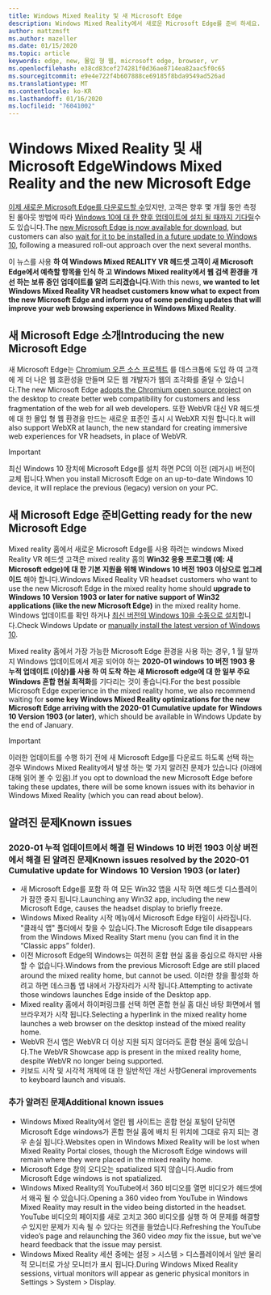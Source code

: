 ```yaml
---
title: Windows Mixed Reality 및 새 Microsoft Edge
description: Windows Mixed Reality에서 새로운 Microsoft Edge를 준비 하세요. 에는 필요한 변경 사항, 검색할 업데이트 및 알려진 문제가 포함 됩니다.
author: mattzmsft
ms.author: mazeller
ms.date: 01/15/2020
ms.topic: article
keywords: edge, new, 몰입 형 웹, microsoft edge, browser, vr
ms.openlocfilehash: e38cd83cef274281f0d36ae8714ea82aac5f0c65
ms.sourcegitcommit: e9e4e722f4b607888ce69185f8bda9549ad526ad
ms.translationtype: MT
ms.contentlocale: ko-KR
ms.lasthandoff: 01/16/2020
ms.locfileid: "76041002"
---
```

# <a name="windows-mixed-reality-and-the-new-microsoft-edge"></a><span data-ttu-id="d7e11-105">Windows Mixed Reality 및 새 Microsoft Edge</span><span class="sxs-lookup"><span data-stu-id="d7e11-105">Windows Mixed Reality and the new Microsoft Edge</span></span>

<span data-ttu-id="d7e11-106">[이제 새로운 Microsoft Edge를 다운로드할 수](https://blogs.windows.com/windowsexperience/?p=173496)있지만, 고객은 향후 몇 개월 동안 측정 된 롤아웃 방법에 따라 [Windows 10에 대 한 향후 업데이트에 설치 될 때까지 기다릴](https://blogs.windows.com/msedgedev/2020/01/15/upgrading-new-microsoft-edge-79-chromium/)수도 있습니다.</span><span class="sxs-lookup"><span data-stu-id="d7e11-106">The [new Microsoft Edge is now available for download](https://blogs.windows.com/windowsexperience/?p=173496), but customers can also [wait for it to be installed in a future update to Windows 10](https://blogs.windows.com/msedgedev/2020/01/15/upgrading-new-microsoft-edge-79-chromium/), following a measured roll-out approach over the next several months.</span></span> 

<span data-ttu-id="d7e11-107">이 뉴스를 사용 **하 여 Windows Mixed REALITY VR 헤드셋 고객이 새 Microsoft Edge에서 예측할 항목을 인식 하 고 Windows Mixed reality에서 웹 검색 환경을 개선 하는 보류 중인 업데이트를 알려 드리겠습니다**.</span><span class="sxs-lookup"><span data-stu-id="d7e11-107">With this news, **we wanted to let Windows Mixed Reality VR headset customers know what to expect from the new Microsoft Edge and inform you of some pending updates that will improve your web browsing experience in Windows Mixed Reality**.</span></span>

## <a name="introducing-the-new-microsoft-edge"></a><span data-ttu-id="d7e11-108">새 Microsoft Edge 소개</span><span class="sxs-lookup"><span data-stu-id="d7e11-108">Introducing the new Microsoft Edge</span></span>

<span data-ttu-id="d7e11-109">새 Microsoft Edge는 [Chromium 오픈 소스 프로젝트](https://blogs.windows.com/windowsexperience/2018/12/06/microsoft-edge-making-the-web-better-through-more-open-source-collaboration/) 를 데스크톱에 도입 하 여 고객에 게 더 나은 웹 호환성을 만들며 모든 웹 개발자가 웹의 조각화를 줄일 수 있습니다.</span><span class="sxs-lookup"><span data-stu-id="d7e11-109">The new Microsoft Edge [adopts the Chromium open source project](https://blogs.windows.com/windowsexperience/2018/12/06/microsoft-edge-making-the-web-better-through-more-open-source-collaboration/) on the desktop to create better web compatibility for customers and less fragmentation of the web for all web developers.</span></span> <span data-ttu-id="d7e11-110">또한 WebVR 대신 VR 헤드셋에 대 한 몰입 형 웹 환경을 만드는 새로운 표준인 출시 시 WebXR 지원 합니다.</span><span class="sxs-lookup"><span data-stu-id="d7e11-110">It will also support WebXR at launch, the new standard for creating immersive web experiences for VR headsets, in place of WebVR.</span></span>

>[!IMPORTANT]
><span data-ttu-id="d7e11-111">최신 Windows 10 장치에 Microsoft Edge를 설치 하면 PC의 이전 (레거시) 버전이 교체 됩니다.</span><span class="sxs-lookup"><span data-stu-id="d7e11-111">When you install Microsoft Edge on an up-to-date Windows 10 device, it will replace the previous (legacy) version on your PC.</span></span>

## <a name="getting-ready-for-the-new-microsoft-edge"></a><span data-ttu-id="d7e11-112">새 Microsoft Edge 준비</span><span class="sxs-lookup"><span data-stu-id="d7e11-112">Getting ready for the new Microsoft Edge</span></span>

<span data-ttu-id="d7e11-113">Mixed reality 홈에서 새로운 Microsoft Edge를 사용 하려는 windows Mixed Reality VR 헤드셋 고객은 mixed reality 홈의 **Win32 응용 프로그램 (예: 새 Microsoft edge)에 대 한 기본 지원을 위해 Windows 10 버전 1903 이상으로 업그레이드** 해야 합니다.</span><span class="sxs-lookup"><span data-stu-id="d7e11-113">Windows Mixed Reality VR headset customers who want to use the new Microsoft Edge in the mixed reality home should **upgrade to Windows 10 Version 1903 or later for native support of Win32 applications (like the new Microsoft Edge)** in the mixed reality home.</span></span> <span data-ttu-id="d7e11-114">Windows 업데이트를 확인 하거나 [최신 버전의 Windows 10을 수동으로 설치](https://www.microsoft.com/en-us/software-download/windows10)합니다.</span><span class="sxs-lookup"><span data-stu-id="d7e11-114">Check Windows Update or [manually install the latest version of Windows 10](https://www.microsoft.com/en-us/software-download/windows10).</span></span>

<span data-ttu-id="d7e11-115">Mixed reality 홈에서 가장 가능한 Microsoft Edge 환경을 사용 하는 경우, 1 월 말까지 Windows 업데이트에서 제공 되어야 하는 **2020-01 windows 10 버전 1903 용 누적 업데이트 (이상)를 사용 하 여 도착 하는 새 Microsoft edge에 대 한 일부 주요 Windows 혼합 현실 최적화**를 기다리는 것이 좋습니다.</span><span class="sxs-lookup"><span data-stu-id="d7e11-115">For the best possible Microsoft Edge experience in the mixed reality home, we also recommend waiting for **some key Windows Mixed Reality optimizations for the new Microsoft Edge arriving with the 2020-01 Cumulative update for Windows 10 Version 1903 (or later)**, which should be available in Windows Update by the end of January.</span></span>

>[!IMPORTANT]
><span data-ttu-id="d7e11-116">이러한 업데이트를 수행 하기 전에 새 Microsoft Edge를 다운로드 하도록 선택 하는 경우 Windows Mixed Reality에서 발생 하는 몇 가지 알려진 문제가 있습니다 (아래에 대해 읽어 볼 수 있음).</span><span class="sxs-lookup"><span data-stu-id="d7e11-116">If you opt to download the new Microsoft Edge before taking these updates, there will be some known issues with its behavior in Windows Mixed Reality (which you can read about below).</span></span>

## <a name="known-issues"></a><span data-ttu-id="d7e11-117">알려진 문제</span><span class="sxs-lookup"><span data-stu-id="d7e11-117">Known issues</span></span>

### <a name="known-issues-resolved-by-the-2020-01-cumulative-update-for-windows-10-version-1903-or-later"></a><span data-ttu-id="d7e11-118">2020-01 누적 업데이트에서 해결 된 Windows 10 버전 1903 이상 버전에서 해결 된 알려진 문제</span><span class="sxs-lookup"><span data-stu-id="d7e11-118">Known issues resolved by the 2020-01 Cumulative update for Windows 10 Version 1903 (or later)</span></span>

- <span data-ttu-id="d7e11-119">새 Microsoft Edge를 포함 하 여 모든 Win32 앱을 시작 하면 헤드셋 디스플레이가 잠깐 중지 됩니다.</span><span class="sxs-lookup"><span data-stu-id="d7e11-119">Launching any Win32 app, including the new Microsoft Edge, causes the headset display to briefly freeze.</span></span>
- <span data-ttu-id="d7e11-120">Windows Mixed Reality 시작 메뉴에서 Microsoft Edge 타일이 사라집니다. "클래식 앱" 폴더에서 찾을 수 있습니다.</span><span class="sxs-lookup"><span data-stu-id="d7e11-120">The Microsoft Edge tile disappears from the Windows Mixed Reality Start menu (you can find it in the “Classic apps” folder).</span></span>
- <span data-ttu-id="d7e11-121">이전 Microsoft Edge의 Windows는 여전히 혼합 현실 홈을 중심으로 하지만 사용할 수 없습니다.</span><span class="sxs-lookup"><span data-stu-id="d7e11-121">Windows from the previous Microsoft Edge are still placed around the mixed reality home, but cannot be used.</span></span> <span data-ttu-id="d7e11-122">이러한 창을 활성화 하려고 하면 데스크톱 앱 내에서 가장자리가 시작 됩니다.</span><span class="sxs-lookup"><span data-stu-id="d7e11-122">Attempting to activate those windows launches Edge inside of the Desktop app.</span></span>
- <span data-ttu-id="d7e11-123">Mixed reality 홈에서 하이퍼링크를 선택 하면 혼합 현실 홈 대신 바탕 화면에서 웹 브라우저가 시작 됩니다.</span><span class="sxs-lookup"><span data-stu-id="d7e11-123">Selecting a hyperlink in the mixed reality home launches a web browser on the desktop instead of the mixed reality home.</span></span>
- <span data-ttu-id="d7e11-124">WebVR 전시 앱은 WebVR 더 이상 지원 되지 않더라도 혼합 현실 홈에 있습니다.</span><span class="sxs-lookup"><span data-stu-id="d7e11-124">The WebVR Showcase app is present in the mixed reality home, despite WebVR no longer being supported.</span></span>
- <span data-ttu-id="d7e11-125">키보드 시작 및 시각적 개체에 대 한 일반적인 개선 사항</span><span class="sxs-lookup"><span data-stu-id="d7e11-125">General improvements to keyboard launch and visuals.</span></span>

### <a name="additional-known-issues"></a><span data-ttu-id="d7e11-126">추가 알려진 문제</span><span class="sxs-lookup"><span data-stu-id="d7e11-126">Additional known issues</span></span>

-   <span data-ttu-id="d7e11-127">Windows Mixed Reality에서 열린 웹 사이트는 혼합 현실 포털이 닫히면 Microsoft Edge windows가 혼합 현실 홈에 배치 된 위치에 그대로 유지 되는 경우 손실 됩니다.</span><span class="sxs-lookup"><span data-stu-id="d7e11-127">Websites open in Windows Mixed Reality will be lost when Mixed Reality Portal closes, though the Microsoft Edge windows will remain where they were placed in the mixed reality home.</span></span>
-   <span data-ttu-id="d7e11-128">Microsoft Edge 창의 오디오는 spatialized 되지 않습니다.</span><span class="sxs-lookup"><span data-stu-id="d7e11-128">Audio from Microsoft Edge windows is not spatialized.</span></span>
-   <span data-ttu-id="d7e11-129">Windows Mixed Reality의 YouTube에서 360 비디오를 열면 비디오가 헤드셋에서 왜곡 될 수 있습니다.</span><span class="sxs-lookup"><span data-stu-id="d7e11-129">Opening a 360 video from YouTube in Windows Mixed Reality may result in the video being distorted in the headset.</span></span> <span data-ttu-id="d7e11-130">YouTube 비디오의 페이지를 새로 고치고 360 비디오를 실행 하 여 문제를 해결할 *수* 있지만 문제가 지속 될 수 있다는 의견을 들었습니다.</span><span class="sxs-lookup"><span data-stu-id="d7e11-130">Refreshing the YouTube video’s page and relaunching the 360 video *may* fix the issue, but we've heard feedback that the issue may persist.</span></span>
-   <span data-ttu-id="d7e11-131">Windows Mixed Reality 세션 중에는 설정 > 시스템 > 디스플레이에서 일반 물리적 모니터로 가상 모니터가 표시 됩니다.</span><span class="sxs-lookup"><span data-stu-id="d7e11-131">During Windows Mixed Reality sessions, virtual monitors will appear as generic physical monitors in Settings > System > Display.</span></span>



